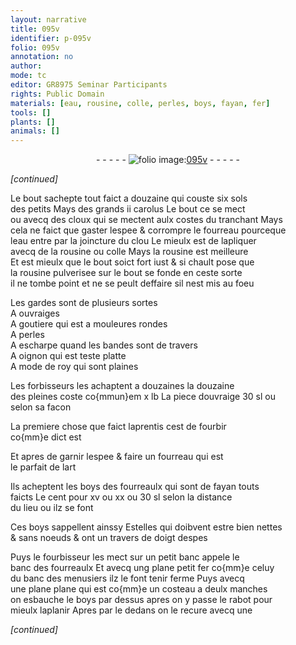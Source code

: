 ```yaml
---
layout: narrative
title: 095v
identifier: p-095v
folio: 095v
annotation: no
author:
mode: tc
editor: GR8975 Seminar Participants
rights: Public Domain
materials: [eau, rousine, colle, perles, boys, fayan, fer]
tools: []
plants: []
animals: []
---
```


<div class="folio" align="center">- - - - - <a href="http://gallica.bnf.fr/ark:/12148/btv1b10500001g/f196.image" target="_blank"><img src="https://cu-mkp.github.io/2017-workshop-edition/assets/photo-icon.png" alt="folio image: " style="display:inline-block; margin-bottom:-3px;"/>095v</a> - - - - - </div>  
 
*[continued]*
  
Le bout sachepte tout faict a douzaine qui couste six sols<br/> des petits Mays des grands ii carolus Le bout <span class="del">ce</span> se mect<br/> ou avecq des cloux qui se mectent aulx costes du tranchant Mays<br/> cela ne faict que gaster lespee & corrompre le fourreau pourceque<br/> l<span class="m">eau</span> entre par la joincture du clou Le mieulx est de lapliquer<br/> avecq de la <span class="m">rousine</span> ou <span class="m">colle</span> Mays la <span class="m">rousine</span> est meilleure<br/> Et est mieulx que le bout soict fort iust & si chault pose que<br/> la <span class="m">rousine</span> pulverisee sur le bout se fonde en ceste sorte<br/> il ne tombe point et ne se peult deffaire sil nest mis au foeu
 
Les gardes sont de plusieurs sortes<br/> A ouvraiges<br/> A goutiere qui est a mouleures rondes<br/> A <span class="m">perles</span><br/> A escharpe quand les bandes sont de travers<br/> A oignon qui est teste platte<br/> A mode de roy qui sont plaines
 
Les <span class="pro">forbisseurs</span> les achaptent a douzaines la douzaine<br/> des pleines coste co{mmun}em x lb La piece douvraige 30 sl ou<br/> selon sa facon
 
La premiere chose que faict l<span class="pro">aprentis</span> cest de fourbir<br/> co{mm}e dict est
 
Et apres de garnir lespee & faire un fourreau qui est<br/> le parfait de lart
 
Ils acheptent les <span class="m">boys</span> des fourreaulx qui sont de <span class="m">fayan</span> touts<br/> faicts Le cent pour xv ou xx ou 30 sl selon la distance<br/> du lieu ou ilz se font
 
Ces <span class="m">boys</span> sappellent ainssy Estelles qui doibvent estre bien nettes<br/> & sans noeuds & ont un travers de doigt despes
 
Puys le <span class="pro">fourbisseur</span> les mect sur un petit banc appele le<br/> banc des fourreaulx Et avecq ung <span class="del">plane</span> petit <span class="m">fer</span> co{mm}e celuy<br/> du banc des <span class="pro">menusiers</span> ilz le font tenir ferme Puys avecq<br/> une <span class="del">plane</span> plane qui est co{mm}e un costeau a deulx manches<br/> on esbauche le <span class="m">boys</span> par dessus apres on y passe le rabot pour<br/> mieulx laplanir Apres par le dedans on le recure avecq une
 
*[continued]*
 
